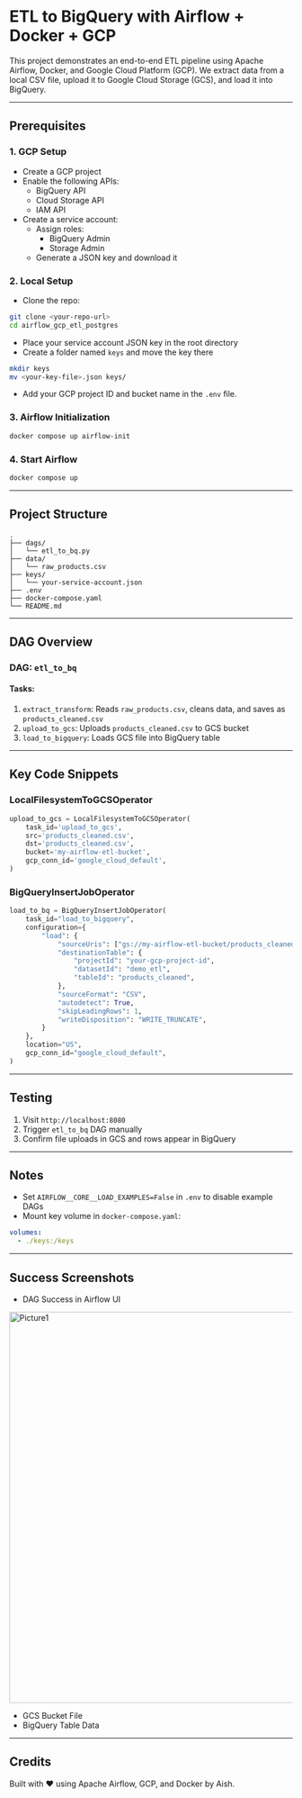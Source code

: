 # ETL to BigQuery with Airflow + Docker + GCP

This project demonstrates an end-to-end ETL pipeline using Apache Airflow, Docker, and Google Cloud Platform (GCP). We extract data from a local CSV file, upload it to Google Cloud Storage (GCS), and load it into BigQuery.

---

##  Prerequisites

### 1. GCP Setup

- Create a GCP project
- Enable the following APIs:
  - BigQuery API
  - Cloud Storage API
  - IAM API
- Create a service account:
  - Assign roles:
    - BigQuery Admin
    - Storage Admin
  - Generate a JSON key and download it

### 2. Local Setup

- Clone the repo:
```bash
git clone <your-repo-url>
cd airflow_gcp_etl_postgres
```
- Place your service account JSON key in the root directory
- Create a folder named `keys` and move the key there
```bash
mkdir keys
mv <your-key-file>.json keys/
```

- Add your GCP project ID and bucket name in the `.env` file.

### 3. Airflow Initialization

```bash
docker compose up airflow-init
```

### 4. Start Airflow

```bash
docker compose up
```

---

##  Project Structure

```
.
├── dags/
│   └── etl_to_bq.py
├── data/
│   └── raw_products.csv
├── keys/
│   └── your-service-account.json
├── .env
├── docker-compose.yaml
└── README.md
```

---

## DAG Overview

### DAG: `etl_to_bq`

#### Tasks:
1. `extract_transform`: Reads `raw_products.csv`, cleans data, and saves as `products_cleaned.csv`
2. `upload_to_gcs`: Uploads `products_cleaned.csv` to GCS bucket
3. `load_to_bigquery`: Loads GCS file into BigQuery table

---

## Key Code Snippets

### LocalFilesystemToGCSOperator

```python
upload_to_gcs = LocalFilesystemToGCSOperator(
    task_id='upload_to_gcs',
    src='products_cleaned.csv',
    dst='products_cleaned.csv',
    bucket='my-airflow-etl-bucket',
    gcp_conn_id='google_cloud_default',
)
```

### BigQueryInsertJobOperator

```python
load_to_bq = BigQueryInsertJobOperator(
    task_id="load_to_bigquery",
    configuration={
        "load": {
            "sourceUris": ["gs://my-airflow-etl-bucket/products_cleaned.csv"],
            "destinationTable": {
                "projectId": "your-gcp-project-id",
                "datasetId": "demo_etl",
                "tableId": "products_cleaned",
            },
            "sourceFormat": "CSV",
            "autodetect": True,
            "skipLeadingRows": 1,
            "writeDisposition": "WRITE_TRUNCATE",
        }
    },
    location="US",
    gcp_conn_id="google_cloud_default",
)
```

---

##  Testing

1. Visit `http://localhost:8080`
2. Trigger `etl_to_bq` DAG manually
3. Confirm file uploads in GCS and rows appear in BigQuery

---

## Notes

- Set `AIRFLOW__CORE__LOAD_EXAMPLES=False` in `.env` to disable example DAGs
- Mount key volume in `docker-compose.yaml`:

```yaml
volumes:
  - ./keys:/keys
```

---

## Success Screenshots

- DAG Success in Airflow UI

<img width="1500" height="695" alt="Picture1" src="https://github.com/user-attachments/assets/1362d3df-f203-4067-a021-f3a499939bf7" />

- GCS Bucket File
- BigQuery Table Data

---

## Credits

Built with ❤️ using Apache Airflow, GCP, and Docker by Aish.
